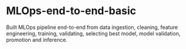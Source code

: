 # MLOps-end-to-end-basic
Built MLOps pipeline end-to-end from data ingestion, cleaning, feature engineering, training, validating, selecting best model, model validation, promotion and inference.
